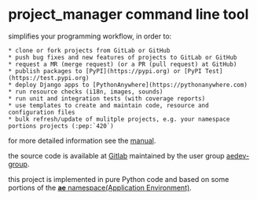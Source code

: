 # project_manager command line tool

simplifies your programming workflow, in order to:

    * clone or fork projects from GitLab or GitHub
    * push bug fixes and new features of projects to GitLab or GitHub
    * request a MR (merge request) (or a PR (pull request) at GitHub)
    * publish packages to [PyPI](https://pypi.org) or [PyPI Test](https://test.pypi.org)
    * deploy Django apps to [PythonAnywhere](https://pythonanywhere.com)  
    * run resource checks (i18n, images, sounds)
    * run unit and integration tests (with coverage reports)
    * use templates to create and maintain code, resource and configuration files
    * bulk refresh/update of mulitple projects, e.g. your namespace portions projects (:pep:`420`)

for more detailed information see the
[manual](https://aedev.readthedocs.io/en/latest/man/project_manager.html "project manager manual").

the source code is available at [Gitlab](https://gitlab.com/aedev-group/aedev_project_manager)
maintained by the user group [aedev-group](https://gitlab.com/aedev-group).

this project is implemented in pure Python code and based on some portions of the
[__ae__ namespace(Application Environment)](https://ae.readthedocs.io "ae namespace portions on rtd").
